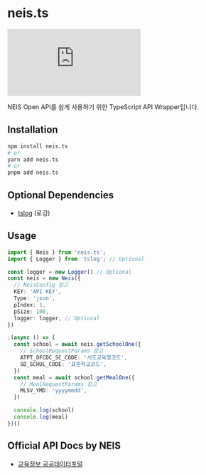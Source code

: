 # neis.ts

![License](https://img.shields.io/github/license/star0202/neis.ts?style=flat-square)

NEIS Open API를 쉽게 사용하기 위한 TypeScript API Wrapper입니다.

## Installation

```bash
npm install neis.ts
# or
yarn add neis.ts
# or
pnpm add neis.ts
```

## Optional Dependencies

- [tslog](https://www.npmjs.com/package/tslog) (로깅)

## Usage

```ts
import { Neis } from 'neis.ts';
import { Logger } from 'tslog'; // Optional

const logger = new Logger() // Optional
const neis = new Neis({
  // NeisConfig 참고
  KEY: 'API KEY',
  Type: 'json',
  pIndex: 1,
  pSize: 100,
  logger: logger, // Optional
})

;(async () => {
  const school = await neis.getSchoolOne({
    // SchoolRequestParams 참고
    ATPT_OFCDC_SC_CODE: '시도교육청코드',
    SD_SCHUL_CODE: '표준학교코드',
  })
  const meal = await school.getMealOne({
    // MealRequestParams 참고
    MLSV_YMD: 'yyyymmdd',
  })

  console.log(school)
  console.log(meal)
})()
```

## Official API Docs by NEIS

- [교육정보 공공데이터포털](https://open.neis.go.kr/portal/guide/apiIntroPage.do)
